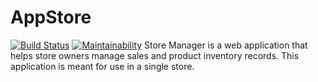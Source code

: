 # AppStore
[![Build Status](https://travis-ci.org/winniekariuki/AppStore.svg?branch=ft-single-sale-order-161358303)](https://travis-ci.org/winniekariuki/AppStore)
[![Maintainability](https://api.codeclimate.com/v1/badges/b26c16a48ab8584f0898/maintainability)](https://codeclimate.com/github/winniekariuki/AppStore/maintainability)
Store Manager is a web application that helps store owners manage sales and product inventory records. This application is meant for use in a single store.
